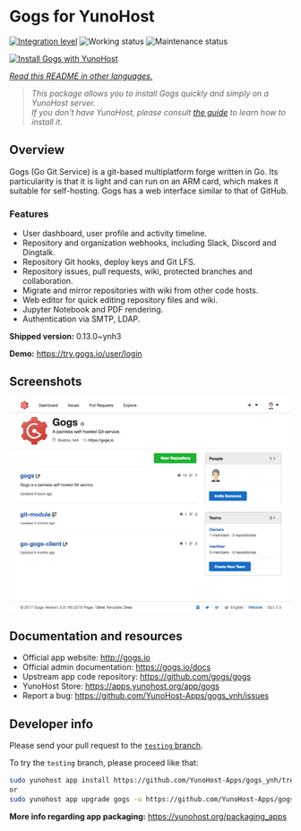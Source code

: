 <!--
N.B.: This README was automatically generated by <https://github.com/YunoHost/apps/tree/master/tools/readme_generator>
It shall NOT be edited by hand.
-->

# Gogs for YunoHost

[![Integration level](https://dash.yunohost.org/integration/gogs.svg)](https://dash.yunohost.org/appci/app/gogs) ![Working status](https://ci-apps.yunohost.org/ci/badges/gogs.status.svg) ![Maintenance status](https://ci-apps.yunohost.org/ci/badges/gogs.maintain.svg)

[![Install Gogs with YunoHost](https://install-app.yunohost.org/install-with-yunohost.svg)](https://install-app.yunohost.org/?app=gogs)

*[Read this README in other languages.](./ALL_README.md)*

> *This package allows you to install Gogs quickly and simply on a YunoHost server.*  
> *If you don't have YunoHost, please consult [the guide](https://yunohost.org/install) to learn how to install it.*

## Overview

Gogs (Go Git Service) is a git-based multiplatform forge written in Go. Its particularity is that it is light and can run on an ARM card, which makes it suitable for self-hosting. Gogs has a web interface similar to that of GitHub.

### Features

- User dashboard, user profile and activity timeline.
- Repository and organization webhooks, including Slack, Discord and Dingtalk.
- Repository Git hooks, deploy keys and Git LFS.
- Repository issues, pull requests, wiki, protected branches and collaboration.
- Migrate and mirror repositories with wiki from other code hosts.
- Web editor for quick editing repository files and wiki.
- Jupyter Notebook and PDF rendering.
- Authentication via SMTP, LDAP.


**Shipped version:** 0.13.0~ynh3

**Demo:** <https://try.gogs.io/user/login>

## Screenshots

![Screenshot of Gogs](./doc/screenshots/screenshot.png)

## Documentation and resources

- Official app website: <http://gogs.io>
- Official admin documentation: <https://gogs.io/docs>
- Upstream app code repository: <https://github.com/gogs/gogs>
- YunoHost Store: <https://apps.yunohost.org/app/gogs>
- Report a bug: <https://github.com/YunoHost-Apps/gogs_ynh/issues>

## Developer info

Please send your pull request to the [`testing` branch](https://github.com/YunoHost-Apps/gogs_ynh/tree/testing).

To try the `testing` branch, please proceed like that:

```bash
sudo yunohost app install https://github.com/YunoHost-Apps/gogs_ynh/tree/testing --debug
or
sudo yunohost app upgrade gogs -u https://github.com/YunoHost-Apps/gogs_ynh/tree/testing --debug
```

**More info regarding app packaging:** <https://yunohost.org/packaging_apps>
